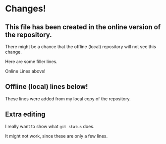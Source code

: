 # Changes!

## This file has been created in the online version of the repository.

There might be a chance that the offline (local) repository will not see this change.

Here are some filler lines.

Online Lines above!

## Offline (local) lines below!

These lines were added from my local copy of the repository.


## Extra editing

I really want to show what `git status` does.

It might not work, since these are only a few lines.
